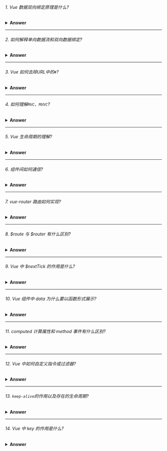 ###### 1. Vue 数据双向绑定原理是什么?

<details>
<summary><b>Answer</b></summary>
<p>

  Vue 数据双向绑定实现原理: 采用数据劫持并结合"发布者-订阅者"模式的方法实现，主要通过`Object.defineProperty()`来劫持各个属性的`getter`、`setter`，
  在数据变动的时候发布消息给订阅者并触发相应的监听回调。

</p>
</details>

---

###### 2. 如何解释单向数据流和双向数据绑定?

<details>
<summary><b>Answer</b></summary>
<p>

  单项数据流：顾名思义数据流是单向的。
             优点：数据流动方向可以跟踪，流动单一，追查问题的时候可以更快捷。
             缺点：维护起来不是很方便，要使view层发生变更就必需创建各种`action`来维护、操作相应的`state`。
  
  双向数据绑定：数据是相通的`view`-`viewModal`之间双向绑定，将数据变更的操作隐藏在框架内部。
             优点：在表单数据交互过多的场景下，会大大简化不必要的代码。
             缺点：无法追踪局部状态的变化，排查问题 debug 起来相对比较麻烦。

</p>
</details>

---

###### 3. Vue 如何去除URL中的`#`?

<details>
<summary><b>Answer</b></summary>
<p>

  `vue-router`默认使用的是`hash`模式, 该模式下在路由被加载时，项目URL后面会默认跟上一个`#`，如果不想让路由后面自带`#`，可以使用路由另一种模式`history`。
  
  ```javascript
    new Router({
      // 模式
      mode: 'history',
      routes: []
    })
  ```
  
  当使用`history`模式需要注意的是，因为vue构建的项目是单页面应用，所以当路由进行跳转的时候，就会出现访问不到静态资源（即`404`）的情况，遇到这种情况要解决
  该问题就需要服务端增加一个能够覆盖所有情况的候选资源，如果当前访问的URL匹配不到任何的静态资源，则应该返回同一个页面或指定一个页面。

</p>
</details>

---

###### 4. 如何理解`MVC`、`MVVC`?

<details>
<summary><b>Answer</b></summary>
<p>

  <img src="https://ss2.bdstatic.com/70cFvnSh_Q1YnxGkpoWK1HF6hhy/it/u=3847201757,539796013&fm=26&gp=0.jpg" alt="MVC结构图"/>
  
  - `View`将用户触发事件指令转送到`Controller`
  - `Controller` 完成业务相应的逻辑处理后，再触发`Model`改变状态
  - `Model` 将更新后的数据发送到 `View`,实现用户反馈
  
  <img src="https://ss2.bdstatic.com/70cFvnSh_Q1YnxGkpoWK1HF6hhy/it/u=2606542962,1945093350&fm=26&gp=0.jpg" alt="MVVC结构图"/>
  
  - `view`-`viewModel` and `viewModel`-`Model`各部分之间通信都是双向的

</p>
</details>

---

###### 5. Vue 生命周期的理解?

<details>
<summary><b>Answer</b></summary>
<p>

  Vue 生命周期指的是一个实例从开始创建到销毁的这一过程。
  - `beforeCreated()`: 在实例创建之间执行，数据未加载状态（此时this为undefined）。
  - `created()`: 在实例创建、数据加载后，能初始化数据，DOM渲染之前执行（此时已存在this）。
  - `beforeMount()`: 虚拟DOM已创建完成，在数据渲染前最后一次操作数据。
  - `mounted()`: 页面、数据渲染完成，并且真实DOM挂载完成。
  - `beforeUpdate()`: 组件重新渲染之前执行。
  - `updated()`: 数据已经更改完成，DOM也重新render完成。此时更改数据会陷入死循环。
  - `beforeDestory()`: 实例销毁前执行（此时实例仍然存在）。
  - `destoryed()`: 实例被销毁后执行。

</p>
</details>

---

###### 6. 组件间如何通信?

<details>
<summary><b>Answer</b></summary>
<p>

  - ###### 父组件向子组件通信
    子组件通过`props`属性绑定父组件传递的数据并实现双方通信。

  - ###### 子组件向父组件通信
    子组件通过`$emit`方法向父组件传递数据。

  - ###### 非父子组件、兄弟组件之间通信
    ```javascript
      const bus = new Vue()

      // 绑定事件
      bus.$on('eventName', () => {
        // ...todo
      })

      // 触发事件
      bus.$emit('eventName', params)
    ```
</p>
</details>

---

###### 7. vue-router 路由如何实现?

<details>
<summary><b>Answer</b></summary>
<p>

    通过改变地址栏的路径地址来请求不同的资源，从而请求不同的页面或组件。

</p>
</details>

---

###### 8. $route 与 $router 有什么区别?

<details>
<summary><b>Answer</b></summary>
<p>

  `$router`是`VueRouter`实例， 可以通过内置方法$router.push(...)跳转到指定路由地址下，或通过$router.history.back()返回上一级路由。
  `$route`返回当前路由的相关参数，包括但不限于（`path`、`params`、`query`以及`name`）。

</p>
</details>

---

###### 9. Vue 中 $nextTick 的作用是什么?

<details>
<summary><b>Answer</b></summary>
<p>

   首先`$nextTick`是在下次DOM更新循环结束之后执行的回调，在修改data数据之后使用`$nextTick`方法此时该方法的回调中拿到的是最新的DOM。

</p>
</details>

---

###### 10. Vue 组件中 data 为什么要以函数形式展示?

<details>
<summary><b>Answer</b></summary>
<p>

  默认组件内部`data`使用的是函数并返回对象的形式书写的，首先如若使用对象形式那么就相当于是一个全局对象，并且在每一个引用了该组件之间进行共享，其中一个引用的地方更改了data数据，其余的任何引用过该组件的地方都会同时更改。而使用函数形式能够很好的做到局部作用不被共享。

</p>
</details>

---

###### 11. computed 计算属性和 method 事件有什么区别?

<details>
<summary><b>Answer</b></summary>
<p>

  从结果的角度来看两种方式都是相同的，不同点在于`computed`计算属性是基于它自身的依赖进行相应缓存的，只有相关的依赖（某个或多个数据）改变时才会重新计算并返回结果。而`method`方法只有通过重新渲染并且被调用了才会执行。

</p>
  
</details>

---

###### 12. Vue 中如何自定义指令或过滤器?

<details>
<summary><b>Answer</b></summary>
<p>

- 全局定义自定义指令或过滤器

  ```javascript
    Vue.directive('directive-name', {
      // 被绑定的指令插入dom时
      inserted: function (el) {
        // ...todo
      }
    })

    Vue.filter('filterName', (val) => {
      return // ...todo
    })
  ```

- 局部（单个组件内部）定义自定义指令或过滤器

  ```javascript
    directives: {
      'directive-name': {
        inserted: function () {
          // ...todo
        }
      }
    }

    filters: {
      'filterName': (val) => {
        return // ...todo
      }
    }
  ```
</p>
</details>

---

###### 13. `keep-alive`的作用以及存在的生命周期?

<details>
<summary><b>Answer</b></summary>
<p>

  `keep-alive` 是Vue内置的组件，可以使被包裹在该组件内部的组件避免被重新渲染。

  ```javascript
    <keep-alive>
      <component /> // 多个组件并且会被缓存
    </keep-alive>
  ```
</p>
</details>

---

###### 14. Vue 中 key 的作用是什么?

<details>
<summary><b>Answer</b></summary>
<p>

  `key`的特殊性主要运用在Vue的虚拟DOM算法上，使其内部能够更方便、更快捷的辨别新旧`VNodes`，它会基于`key`的变化重新排列元素顺序，并且移除`key`不存在的元素。如果不使用`key`，Vue会使用一种最大限度减少动态元素并且尽可能的尝试修复/再利用相同类型元素的算法。当然`key`是唯一的，重复的`key`会造成渲染错误。

</p>
</details>
